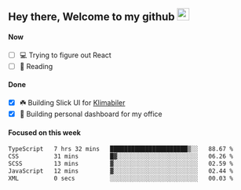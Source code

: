 ## Hey there, Welcome to my github <img src="https://media.giphy.com/media/hvRJCLFzcasrR4ia7z/giphy.gif" width="25px">

#### Now
- [ ] 💻 Trying to figure out React
- [ ] 📕 Reading

#### Done
- [x] ☘️ Building Slick UI for [Klimabiler](https://klimabiler.dk)
- [x] 🚀 Building personal dashboard for my office
 
 #### Focused on this week
<!--START_SECTION:waka-->

```txt
TypeScript   7 hrs 32 mins   ██████████████████████▒░░   88.67 %
CSS          31 mins         █▓░░░░░░░░░░░░░░░░░░░░░░░   06.26 %
SCSS         13 mins         ▓░░░░░░░░░░░░░░░░░░░░░░░░   02.59 %
JavaScript   12 mins         ▓░░░░░░░░░░░░░░░░░░░░░░░░   02.44 %
XML          0 secs          ░░░░░░░░░░░░░░░░░░░░░░░░░   00.03 %
```

<!--END_SECTION:waka-->

